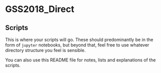 # GSS2018_Direct

## Scripts

This is where your scripts will go. These should predominantly be in the form of `jupyter` notebooks, but beyond that, feel free to use whatever directory structure you feel is sensible.

You can also use this README file for notes, lists and explanations of the scripts.